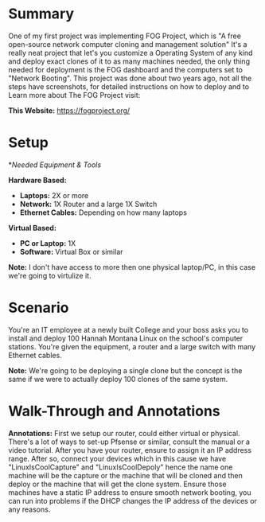 # Summary
One of my first project was implementing FOG Project, which is "A free open-source network computer cloning and management solution" It's a really neat project that let's you customize a Operating System of any kind and deploy exact clones of it to as many machines needed, the only thing needed for deployment is the FOG dashboard and the computers set to "Network Booting". This project was done about two years ago, not all the steps have screenshots, for detailed instructions on how to deploy and to Learn more about The FOG Project visit:

**This Website:** https://fogproject.org/ 
# Setup

**Needed Equipment & Tools*

**Hardware Based:**
- **Laptops:** 2X or more
- **Network:** 1X Router and a large 1X Switch 
- **Ethernet Cables:** Depending on how many laptops

**Virtual Based:**
- **PC or Laptop:** 1X
- **Software:** Virtual Box or similar

**Note:** I don't have access to more then one physical laptop/PC, in this case we're going to virtulize it.
# Scenario  

You're an IT employee at a newly built College and your boss asks you to install and deploy 100 Hannah Montana Linux on the school's computer stations. You're given the equipment, a router and a large switch with many Ethernet cables. 

**Note:** We're going to be deploying a single clone but the concept is the same if we were to actually deploy 100 clones of the same system. 

# Walk-Through and Annotations  

**Annotations:** First we setup our router, could either virtual or physical. There's a lot of ways to set-up Pfsense or similar, consult the manual or a video tutorial. After you have your router, ensure to assign it an IP address range. After so, connect your devices which in this cause we have "LinuxIsCoolCapture" and "LinuxIsCoolDepoly" hence the name one machine will be the capture or the machine that will be cloned and then deploy or the machine that will get the clone system. Ensure those machines have a static IP address to ensure smooth network booting, you can run into problems if the DHCP changes the IP address of the devices or any reasons. 
